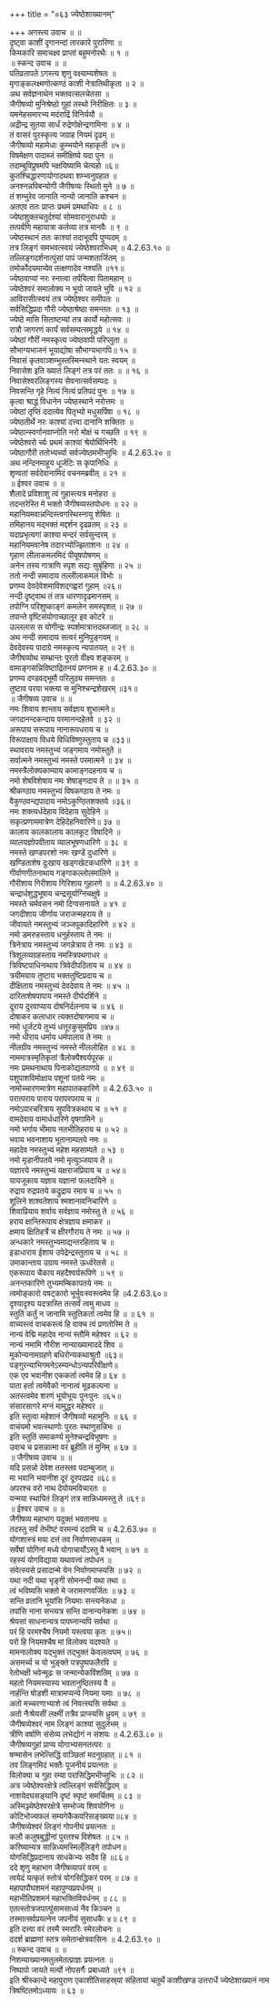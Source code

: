 +++
title = "०६३ ज्येष्ठेशाख्यानम्"

+++
अगस्त्य उवाच ॥ ॥  
दृष्ट्वा काशीं दृगानन्दां तारकारे पुरारिणा ॥  
किमकारि समाचक्ष्व प्राप्तां बहुमनोरथैः ॥ १ ॥  
॥ स्कन्द उवाच ॥ ॥  
पतिव्रतापते ऽगस्त्य शृणु वक्ष्याम्यशेषतः ॥  
मृगाङ्कलक्ष्मणोत्कण्ठं काशी नेत्रातिथीकृता ॥ २ ॥  
अथ सर्वज्ञनाथेन भक्तवत्सलचेतसा ॥  
जैगीषव्यो मुनिश्रेष्ठो गुहां तस्थो निरीक्षितः ॥ ३ ॥  
यमनेहसमारभ्य मदंराद्रिं विनिर्ययौ ॥  
अद्रीन्द्र सुतया सार्धं रुद्रेणोक्षेन्द्रगामिना ॥ ४ ॥  
तं वासरं पुरस्कृत्य जग्राह नियमं दृढम् ॥  
जैगीषव्यो महामेधाः कुम्भयोने महाकृती ॥५॥  
विषमेक्षण पादाब्जं समीक्षिष्ये यदा पुनः ॥  
तदाम्बुविप्रुषमपि भक्षयिष्यामि चेत्यहो ॥६॥  
कुतश्चिद्धारणायोगादथवा शम्भ्वनुग्रहात ॥  
अनश्नन्नपिबन्योगी जैगीषव्यः स्थितो मुने ॥ ७ ॥  
तं शम्भुरेव जानाति नान्यो जानाति कश्चन ॥  
अतएव ततः प्राप्तः प्रथमं प्रमथाधिपः ॥ ८ ॥  
ज्येष्ठशुक्लचतुर्दश्यां सोमवारानुराधयोः ॥  
तत्पर्वणि महायात्रा कर्तव्या तत्र मानवैः ॥ ९ ॥  
ज्येष्ठस्थानं ततः काश्यां तदाभूदपि पुण्यदम् ॥  
तत्र लिङ्गं समभवत्स्वयं ज्येष्ठेश्वराभिधम् ॥ 4.2.63.१० ॥  
तल्लिङ्गदर्शनात्पुंसां पापं जन्मशतार्जितम् ॥  
तमोर्कोदयमाप्येव तत्क्षणादेव नश्यति ॥११॥  
ज्येष्ठवाप्यां नरः स्नात्वा तर्पयित्वा पितामहान् ॥  
ज्येष्ठेश्वरं समालोक्य न भूयो जायते भुवि ॥ १२ ॥  
आविरासीत्स्वयं तत्र ज्येष्ठेश्वर समीपतः ॥  
सर्वसिद्धिप्रदा गौरी ज्येष्ठाश्रेष्ठा समन्ततः ॥ १३ ॥  
ज्येष्ठे मासि सिताष्टम्यां तत्र कार्यो महोत्सवः ॥  
रात्रौ जागरणं कार्यं सर्वसम्पत्समृद्धये ॥ १४ ॥  
ज्येष्ठां गौरीं नमस्कृत्य ज्येष्ठवापी परिप्लुता ॥  
सौभाग्यभाजनं भूयाद्योषा सौभाग्यभागपि॥ १५ ॥  
निवासं कृतवाञ्शम्भुस्तस्मिन्स्थाने यतः स्वयम् ॥  
निवासेश इति ख्यातं लिङ्गं तत्र परं ततः ॥ ॥ १६ ॥  
निवासेश्वरलिङ्गस्य सेवनात्सर्वसम्पदः ॥  
निवसन्ति गृहे नित्यं नित्यं प्रतिपदं पुनः ॥ १७ ॥  
कृत्वा श्राद्धं विधानेन ज्येष्ठस्थाने नरोत्तमः ॥  
ज्येष्ठां तृप्तिं ददात्येव पितृभ्यो मधुसर्पिषा ॥ १८ ॥  
ज्येष्ठतीर्थे नरः काश्यां दत्त्वा दानानि शक्तितः ॥  
ज्येष्ठान्स्वर्गानवाप्नोति नरो मोक्षं च गच्छति ॥ १९ ॥  
ज्येष्ठेश्वरो र्च्यः प्रथमं काश्यां श्रेयोर्थिभिर्नरैः ॥  
ज्येष्ठागौरी ततोभ्यर्च्या सर्वज्येष्ठमभीप्सुभिः ॥ 4.2.63.२० ॥  
अथ नन्दिनमाहूय धूर्जटिः स कृपानिधिः ॥  
शृण्वतां सर्वदेवानामिदं वचनमब्रवीत् ॥ २१ ॥  
॥ ईश्वर उवाच ॥ ॥  
शैलादे प्रविशाशु त्वं गुहास्त्यत्र मनोहरा ॥  
तदन्तरेस्ति मे भक्तो जैगीषव्यस्तपोधनः ॥ २२ ॥  
महानियमवान्नन्दिस्त्वगस्थिस्नायु शेषितः ॥  
तमिहानय मद्भक्तं मद्दर्शन दृढव्रतम् ॥ २३ ॥  
यदाप्रभृत्यगां काश्या मन्दरं सर्वसुन्दरम् ॥  
महानियमवानेष तदारभ्योज्झिताशनः ॥ २४ ॥  
गृहाण लीलाकमलमिदं पीयूषपोषणम् ॥  
अनेन तस्य गात्राणि स्पृश सद्यः सुबृंहिणा ॥ २५ ॥  
ततो नन्दी समादाय तल्लीलाकमलं विभोः ॥  
प्रणम्य देवदेवेशमाविशद्गह्वरां गुहाम् ॥२६॥  
नन्दी दृष्ट्वाथ तं तत्र धारणादृढमानसम् ॥  
तपोग्नि परिशुष्काङ्गं कमलेन समस्पृशत् ॥ २७ ॥  
तपान्ते वृष्टिसंयोगाच्छालूर इव कोटरे ॥  
उल्ललास स योगीन्द्रः स्पर्शमात्रात्तदब्जजात् ॥ २८ ॥  
अथ नन्दी समादाय सत्वरं मुनिपुङ्गवम् ॥  
देवदेवस्य पादाग्रे नमस्कृत्य न्यपातयत् ॥ २९ ॥  
जैगीषव्योथ सम्भ्रान्तः पुरतो वीक्ष्य शङ्करम् ॥  
वामाङ्गसन्निविष्टाद्रितनयं प्रणनाम ह ॥ 4.2.63.३० ॥  
प्रणम्य दण्डवद्भूमौ परिलुठ्य समन्ततः ॥  
तुष्टाव परया भक्त्या स मुनिश्चन्द्रशेखरम् ॥३१॥  
॥ जैगीषव्य उवाच ॥ ॥  
नमः शिवाय शान्ताय सर्वज्ञाय शुभात्मने॥  
जगदानन्दकन्दाय परमानन्दहेतवे ॥ ३२ ॥  
अरूपाय सरूपाय नानारूपधराय च ॥  
विरूपाक्षाय विधये विधिविष्णुस्तुताय च ॥३३॥  
स्थावराय नमस्तुभ्यं जङ्गमाय नमोस्तुते ॥  
सर्वात्मने नमस्तुभ्यं नमस्ते परमात्मने ॥ ३४ ॥  
नमस्त्रैलोक्यकाम्याय कामाङ्गदहनाय च ॥  
नमो शेषविशेषाय नमः शेषाङ्गदाय ते ॥ ॥ ३५ ॥  
श्रीकण्ठाय नमस्तुभ्यं विषकण्ठाय ते नमः ॥  
वैकुण्ठवन्द्यपादाय नमोऽकुण्ठितशक्तये ॥३६॥  
नमः शक्त्यर्धदेहाय विदेहाय सुदेहिने ॥  
सकृत्प्रणाममात्रेण देहिदेहनिवारिणे॥ ३७ ॥  
कालाय कालकालाय कालकूट विषादिने ॥  
व्यालयज्ञोपवीताय व्यालभूषणधारिणे ॥ ३८ ॥  
नमस्ते खण्डपरशो नमः खण्डें दुधारिणे ॥  
खण्डिताशेष दुःखाय खड्गखेटकधारिणे ॥ ३९ ॥  
गीर्वाणगीतनाथाय गङ्गाकल्लोलमालिने ॥  
गौरीशाय गिरीशाय गिरिशाय गुहारणे ॥ ॥ 4.2.63.४० ॥  
चन्द्रार्धशुद्धभूषाय चन्द्रसूर्याग्निचक्षुषे ॥  
नमस्ते चर्मवसन नमो दिग्वसनायते ॥ ४१ ॥  
जगदीशाय जीर्णाय जराजन्महराय ते ॥  
जीवायते नमस्तुभ्यं जञ्जपूकादिहारिणे ॥ ४२ ॥  
नमो डमरुहस्ताय धनुर्हस्ताय ते नमः ॥  
त्रिनेत्राय नमस्तुभ्यं जगन्नेत्राय ते नमः ॥ ४३ ॥  
त्रिशूलव्यग्रहस्ताय नमस्त्रिपथगाधर ॥  
त्रिविष्टपाधिनाथाय त्रिवेदीपठिताय च ॥ ४४ ॥  
त्रयीमयाय तुष्टाय भक्ततुष्टिप्रदाय च ॥  
दीक्षिताय नमस्तुभ्यं देवदेवाय ते नमः ॥ ४५ ॥  
दारिताशेषपापाय नमस्ते दीर्घदर्शिने ॥  
दूराय दुरवाप्याय दोषनिर्दलनाय च ॥ ४६ ॥  
दोषाकर कलाधार त्यक्तदोषागमाय च ॥  
नमो धूर्जटये तुभ्यं धत्तूरकुसुमप्रिय ॥४७॥  
नमो धीराय धर्माय धर्मपालाय ते नमः ॥  
नीलग्रीव नमस्तुभ्यं नमस्ते नीललोहित ॥ ४८ ॥  
नाममात्रस्मृतिकृतां त्रैलोक्यैश्वर्यपूरक ॥  
नमः प्रमथनाथाय पिनाकोद्यतपाणये ॥ ॥ ४९ ॥  
पशुपाशविमोक्षाय पशूनां पतये नमः ॥  
नामोच्चारणमात्रेण महापातकहारिणे ॥ 4.2.63.५० ॥  
परात्पराय पाराय परापरपराय च ॥  
नमोऽपारचरित्राय सुपवित्रकथाय च ॥ ५१ ॥  
वामदेवाय वामार्धधारिणे वृषगामिने ॥  
नमो भर्गाय भीमाय नतभीतिहराय च ॥ ५२ ॥  
भवाय भवनाशाय भूतानाम्पतये नमः ॥  
महादेव नमस्तुभ्यं महेश महसाम्पते ॥ ५३ ॥  
नमो मृडानीपतये नमो मृत्युञ्जयाय ते ॥  
यज्ञारये नमस्तुभ्यं यक्षराजप्रियाय च ॥ ५४॥  
यायजूकाय यज्ञाय यज्ञानां फलदायिने ॥  
रुद्राय रुद्रपतये कद्रुद्राय रमाय च ॥ ५५ ॥  
शूलिने शाश्वतेशाय श्मशानावनिचारिणे ॥  
शिवाप्रियाय शर्वाय सर्वज्ञाय नमोस्तु ते ॥ ५६ ॥  
हराय क्षान्तिरूपाय क्षेत्रज्ञाय क्षमाकर ॥  
क्षमाय क्षितिहर्त्रे च क्षीरगौराय ते नमः ॥ ५७ ॥  
अन्धकारे नमस्तुभ्यमाद्यन्तरहिताय च ॥  
इडाधाराय ईशाय उपेद्रेन्द्रस्तुताय च ॥ ५८ ॥  
उमाकान्ताय उग्राय नमस्ते ऊर्ध्वरेतसे ॥  
एकरूपाय चैकाय महदैश्वर्यरूपिणे ॥ ५९ ॥  
अनन्तकारिणे तुभ्यमम्बिकापतये नमः ॥  
त्वमोङ्कारो वषट्कारो भूर्भुवःस्वस्त्वमेव हि ॥4.2.63.६०॥  
दृश्यादृश्य यदत्रास्ति तत्सर्वं त्वमु माधव ॥  
स्तुतिं कर्तुं न जानामि स्तुतिकर्ता त्वमेव हि ॥ ॥ ६१ ॥  
वाच्यस्त्वं वाचकस्त्वं हि वाक्च त्वं प्रणतोस्मि ते ॥  
नान्यं वेद्मि महादेव नान्यं स्तौमि महेश्वर ॥ ६२ ॥  
नान्यं नमामि गौरीश नान्याख्यामाददे शिव ॥  
मूकोन्यनामग्रहणे बधिरोन्यकथाश्रुतौ ॥६३॥  
पङ्गुरन्याभिगमनेऽस्म्यन्धोऽन्यपरिवीक्षणे॥  
एक एव भवानीश एककर्ता त्वमेव हि॥ ६४ ॥  
पाता हर्ता त्वमेवैको नानात्वं मूढकल्पना ॥  
अतस्त्वमेव शरणं भूयोभूयः पुनःपुनः ॥६५॥  
संसारसागरे मग्नं मामुद्धर महेश्वर ॥  
इति स्तुत्वा महेशानं जैगीषव्यो महामुनिः ॥ ६६ ॥  
वाचंयमो भवत्स्थाणोः पुरतः स्थाणुसन्निभः ॥  
इति स्तुतिं समाकर्ण्य मुनेश्चन्द्रविभूषणः ॥  
उवाच च प्रसन्नात्मा वरं ब्रूहीति तं मुनिम् ॥ ६७ ॥  
॥ जैगीषव्य उवाच ॥ ॥  
यदि प्रसन्नो देवेश ततस्तव पदाम्बुजात् ॥  
मा भवानि भवानीश दूरं दूरपदप्रद ॥६८॥  
अपरश्च वरो नाथ देयोयमविचारतः ॥  
यन्मया स्थापितं लिङ्गं तत्र सान्निध्यमस्तु ते ॥६९॥  
॥ ईश्वर उवाच ॥ ॥  
जैगीषव्य महाभाग यदुक्तं भवतानघ ॥  
तदस्तु सर्वं तेभीष्टं वरमन्यं ददामि च ॥ 4.2.63.७० ॥  
योगशास्त्रं मया दत्तं तव निर्वाणसाधकम् ॥  
सर्वेषां योगिनां मध्ये योगाचार्योऽस्तु वै भवान् ॥ ७१ ॥  
रहस्यं योगविद्याया यथावत्त्वं तपोधन ॥  
संवेत्स्यसे प्रसादान्मे येन निर्वाणमाप्स्यसि ॥ ७२ ॥  
यथा नदी यथा भृङ्गी सोमनन्दी यथा तथा ॥  
त्वं भविष्यसि भक्तो मे जरामरणवर्जितः ॥ ७३ ॥  
सन्ति व्रतानि भूयांसि नियमाः सन्त्यनेकधा ॥  
तपांसि नाना सन्त्यत्र सन्ति दानान्यनेकशः ॥ ७४ ॥  
श्रेयसां साधनान्यत्र पापघ्नान्यपि सर्वथा ॥  
परं हि परमश्चैष नियमो यस्त्वया कृतः ॥ ७५॥  
परो हि नियमश्चैष मां विलोक्य यदश्यते ॥  
मामनालोक्य यद्भुक्तं तद्भुक्तं केवलत्वघम् ॥ ७६ ॥  
असमर्च्य च यो भुङ्क्ते पत्रपुष्पफलैरपि ॥  
रेतोभक्षी भवेन्मूढः स जन्मान्येकविंशतिम् ॥ ७७ ॥  
महतो नियमस्यास्य भवतानुष्ठितस्य वै ॥  
नार्हन्ति षोडशी मात्रामप्यन्ये नियमा यमाः ॥ ७८ ॥  
अतो मच्चरणाभ्याशे त्वं निवत्स्यसि सर्वथा ॥  
अतो नैःश्रेयसीं लक्ष्मीं तत्रैव प्राप्स्यसि ध्रुवम् ॥ ७९ ॥  
जैगीषव्येश्वरं नाम लिङ्गं काश्यां सुदुर्लभम् ॥  
त्रीणि वर्षाणि संसेव्य लभेद्योगं न संशयः ॥ 4.2.63.८० ॥  
जैगीषव्यगुहां प्राप्य योगाभ्यसनतत्परः ॥  
षण्मासेन लभेत्सिद्धिं वाञ्छितां मदनुग्रहात् ॥ ८१ ॥  
तव लिङ्गमिदं भक्तैः पूजनीयं प्रयत्नतः ॥  
विलोक्या च गुहा रम्या परासिद्धिमभीप्सुभिः ॥ ८२ ॥  
अत्र ज्येष्ठेश्वरक्षेत्रे त्वल्लिङ्गं सर्वसिद्धिदम् ॥  
नाशयेदघसङ्घानि दृष्टं स्पृष्टं समर्चितम् ॥ ८३ ॥  
अस्मिञ्ज्येष्ठेश्वरक्षेत्रे सम्भोज्य शिवयोगिनः ॥  
कोटिभोज्यफलं सम्यगेकैकपरिसङ्ख्यया॥८४ ॥  
जैगीषव्येश्वरं लिङ्गं गोपनीयं प्रयत्नतः ॥  
कलौ कलुषबुद्धीनां पुरतश्च विशेषतः ॥ ८५ ॥  
करिष्याम्यत्र सान्निध्यमस्मिल्ँलिङ्गे तपोधन॥  
योगसिद्धिप्रदानाय साधकेभ्यः सदैव हि ॥८६॥  
ददे शृणु महाभाग जैगीषव्यापरं वरम् ॥  
त्वयेदं यत्कृतं स्तोत्रं योगसिद्धिकरं परम् ॥ ८७ ॥  
महापापौघशमनं महापुण्यप्रवर्धनम् ॥  
महाभीतिप्रशमनं महाभक्तिविवर्धनम् ॥ ८८ ॥  
एतत्स्तोत्रजपात्पुंसामसाध्यं नैव किञ्चन ॥  
तस्मात्सर्वप्रयत्नेन जपनीयं सुसाधकैः ४॥ ८९ ॥  
इति दत्त्वा वरं तस्मै स्मरारिः स्मेरलोचनः ॥  
ददर्श ब्राह्मणां स्तत्र समेतान्क्षेत्रवासिनः ॥ 4.2.63.९० ॥  
॥ स्कन्द उवाच ॥ ॥  
निशम्याख्यानमतुलमेतत्प्राज्ञः प्रयत्नतः ॥  
निष्पापो जायते मर्त्यो नोपसर्गैः प्रबाध्यते ॥९१ ॥  
इति श्रीस्कान्दे महापुराण एकाशीतिसाहस्र्यां संहितायां चतुर्थे काशीखण्ड उत्तरार्धे ज्येष्ठेशाख्यानं नाम त्रिषष्टितमोऽध्यायः ॥ ६३ ॥